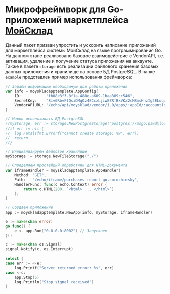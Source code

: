 # Микрофреймворк для Go-приложений маркетплейса [МойСклад](https://www.moysklad.ru/ "Ссылка на главную страницу МойСклад")

Данный пакет призван упростить и ускорить написание приложений для маркетплейса системы МойСклад на языке программирования Go. На данном этапе реализовано базовое взаимодействие с VendorAPI, т.е. активация, удаление и получение статуса приложения на аккаунте. Также в пакете ```storage``` есть реализации файлового хранения базовых данных приложения и хранилище на основе БД PostgreSQL. В папке ```example``` представлен пример использования фреймворка:
```go
// Задаём информацию необходимую для работы приложения
var info = moyskladapptemplate.AppConfig{
    ID:           "fb08e3f3-8f1a-488e-a609-1baa389cc546",
    SecretKey:    "8iv6RbvFlQsiDMqQz4ECczLjiwEZRfBkVKa2cMBmsHnzIg2ELuqdbQNXvloY65nQD1crmxdbCVXbx1CvnjY1Th9sUebNXOYnULPtZ40N2ujjv7EzbE6F5SEM9xucnEAL",
    VendorAPIURL: "/echo/api/moysklad/vendor/1.0/apps/:appId/:accountId",
}

// Можно использовать БД PostgreSQL
//myStorage, err := storage.NewPostgreStorage("postgres://msgo:pswd@localhost/msgo_db")
//if err != nil {
//	log.Fatal(fmt.Errorf("cannot create storage: %w", err))
//	return
//}

// Инициализируем файловое хранилище
myStorage := storage.NewFileStorage("./")

// Определяем простейший обработчик для HTML-документа
var iframeHandler = moyskladapptemplate.AppHandler{
    Method: "GET",
    Path:   "/echo/iframe/purchases-report-go.sorochinsky",
    HandlerFunc: func(c echo.Context) error {
        return c.HTML(200, `<html> ... </html>`)
    },
}

// Создаем приложение
app := moyskladapptemplate.NewApp(info, myStorage, iframeHandler)

e := make(chan error)
go func() {
    e <- app.Run("0.0.0.0:8002") // Запускаем
}()

c := make(chan os.Signal)
signal.Notify(c, os.Interrupt)

select {
case err := <-e:
    log.Printf("Server returned error: %s", err)
case <-c:
    app.Stop(5)
    log.Println("Stop signal received")
}
```
